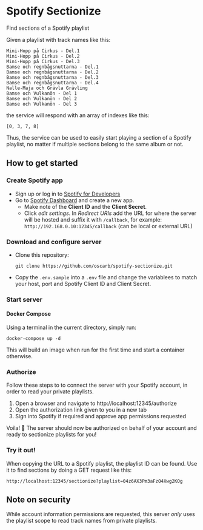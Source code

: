 # Spotify Sectionize
Find sections of a Spotify playlist

Given a playlist with track names like this:
```
Mini-Hopp på Cirkus - Del.1
Mini-Hopp på Cirkus - Del.2
Mini-Hopp på Cirkus - Del.3
Bamse och regnbågsnuttarna - Del.1
Bamse och regnbågsnuttarna - Del.2
Bamse och regnbågsnuttarna - Del.3
Bamse och regnbågsnuttarna - Del.4
Nalle-Maja och Grävla Grävling
Bamse och Vulkanön - Del 1
Bamse och Vulkanön - Del 2
Bamse och Vulkanön - Del 3
```
the service will respond with an array of indexes like this: 
```
[0, 3, 7, 8]
```

Thus, the service can be used to easily start playing a section of a Spotify playlist, no matter if multiple sections belong to the same album or not.

## How to get started

### Create Spotify app

* Sign up or log in to [Spotify for Developers](https://developer.spotify.com/)
* Go to [Spotify Dashboard](https://developer.spotify.com/dashboard/applications) and create a new app. 
    * Make note of the **Client ID** and the **Client Secret**. 
    * Click _edit settings_. In *Redirect URIs* add the URL for where the server will be hosted and suffix it with `/callback`, for example: `http://192.168.0.10:12345/callback` (can be local or external URL)

### Download and configure server

* Clone this repository:
    ```
    git clone https://github.com/oscarb/spotify-sectionize.git
    ```
* Copy the `.env.sample` into a `.env` file and change the variablees to match your host, port and Spotify Client ID and Client Secret.

### Start server

#### Docker Compose

Using a terminal in the current directory, simply run:
```
docker-compose up -d 
```

This will build an image when run for the first time and start a container otherwise.

### Authorize

Follow these steps to to connect the server with your Spotify account, in order to read your private playlists.

1. Open a browser and navigate to http://localhost:12345/authorize 
2. Open the authorization link given to you in a new tab
3. Sign into Spotify if required and approve app permissions requested

Voila! 🎉  The server should now be authorized on behalf of your account and ready to sectionize playlists for you! 

### Try it out!

When copying the URL to a Spotify playlist, the playlist ID can be found. Use it to find sections by doing a GET request like this:
```
http://localhost:12345/sectionize?playlist=04z6AX3Pm3aFzO4Xwg2KOg
```

## Note on security

While account information permissions are requested, this server _only_ uses the playlist scope to read track names from private playlists.



